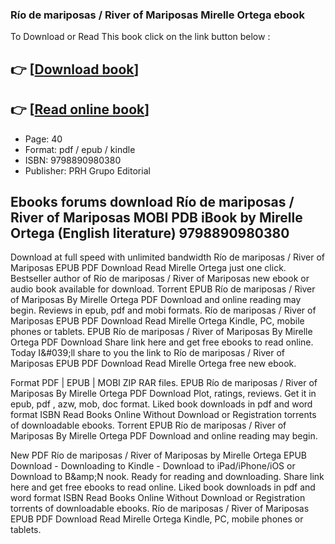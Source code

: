 ### Río de mariposas / River of Mariposas Mirelle Ortega ebook

To Download or Read This book click on the link button below :

## 👉  [**[Download book](http://get-pdfs.com/download.php?group=book&from=github.com&id=707844&lnk=1079 "Download book")**]

## 👉  [**[Read online book](http://get-pdfs.com/download.php?group=book&from=github.com&id=707844&lnk=1079 "Read online book")**]


* Page: 40
* Format: pdf / epub / kindle
* ISBN: 9798890980380
* Publisher: PRH Grupo Editorial



## Ebooks forums download Río de mariposas / River of Mariposas MOBI PDB iBook by Mirelle Ortega (English literature) 9798890980380


Download at full speed with unlimited bandwidth Río de mariposas / River of Mariposas EPUB PDF Download Read Mirelle Ortega just one click. Bestseller author of Río de mariposas / River of Mariposas new ebook or audio book available for download. Torrent EPUB Río de mariposas / River of Mariposas By Mirelle Ortega PDF Download and online reading may begin. Reviews in epub, pdf and mobi formats. Río de mariposas / River of Mariposas EPUB PDF Download Read Mirelle Ortega Kindle, PC, mobile phones or tablets. EPUB Río de mariposas / River of Mariposas By Mirelle Ortega PDF Download Share link here and get free ebooks to read online. Today I&amp;#039;ll share to you the link to Río de mariposas / River of Mariposas EPUB PDF Download Read Mirelle Ortega free new ebook.

Format PDF | EPUB | MOBI ZIP RAR files. EPUB Río de mariposas / River of Mariposas By Mirelle Ortega PDF Download Plot, ratings, reviews. Get it in epub, pdf , azw, mob, doc format. Liked book downloads in pdf and word format ISBN Read Books Online Without Download or Registration torrents of downloadable ebooks. Torrent EPUB Río de mariposas / River of Mariposas By Mirelle Ortega PDF Download and online reading may begin.

New PDF Río de mariposas / River of Mariposas by Mirelle Ortega EPUB Download - Downloading to Kindle - Download to iPad/iPhone/iOS or Download to B&amp;amp;N nook. Ready for reading and downloading. Share link here and get free ebooks to read online. Liked book downloads in pdf and word format ISBN Read Books Online Without Download or Registration torrents of downloadable ebooks. Río de mariposas / River of Mariposas EPUB PDF Download Read Mirelle Ortega Kindle, PC, mobile phones or tablets.





